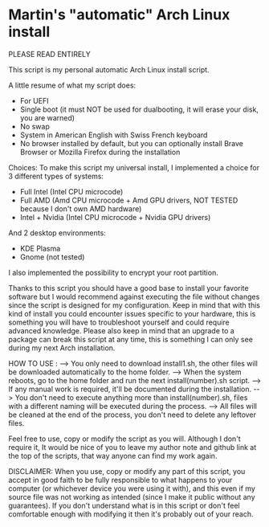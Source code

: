 # Martin's "automatic" Arch Linux install
PLEASE READ ENTIRELY


This script is my personal automatic Arch Linux install script.

A little resume of what my script does:

- For UEFI
- Single boot (it must NOT be used for dualbooting, it will erase your disk, you are warned)
- No swap
- System in American English with Swiss French keyboard
- No browser installed by default, but you can optionally install Brave Browser or Mozilla Firefox during the installation

Choices:
To make this script my universal install, I implemented a choice for 3 different types of systems:
- Full Intel (Intel CPU microcode)
- Full AMD (Amd CPU microcode + Amd GPU drivers, NOT TESTED because I don't own AMD hardware)
- Intel + Nvidia (Intel CPU microcode + Nvidia GPU drivers)

And 2 desktop environments:
- KDE Plasma
- Gnome (not tested)

I also implemented the possibility to encrypt your root partition.


Thanks to this script you should have a good base to install your favorite software but I would recommend against executing the file without changes since the script is designed for my configuration.
Keep in mind that with this kind of install you could encounter issues specific to your hardware, this is something you will have to troubleshoot yourself and could require advanced knowledge.
Please also keep in mind that an upgrade to a package can break this script at any time, this is something I can only see during my next Arch installation.


HOW TO USE :
--> You only need to download install1.sh, the other files will be downloaded automatically to the home folder.
--> When the system reboots, go to the home folder and run the next install(number).sh script.
--> If any manual work is required, it'll be documented during the installation.
--> You don't need to execute anything more than install(number).sh, files with a different naming will be executed during the process.
--> All files will be cleaned at the end of the process, you don't need to delete any leftover files.

Feel free to use, copy or modify the script as you will.
Although I don't require it, It would be nice of you to leave my author note and github link at the top of the scripts, that way anyone can find my work again.

DISCLAIMER:
When you use, copy or modify any part of this script, you accept in good faith to be fully responsible to what happens to your computer (or whichever device you were using it with), and this even if my source file was not working as intended (since I make it public without any guarantees). If you don't understand what is in this script or don't feel comfortable enough with modifying it then it's probably out of your reach.
